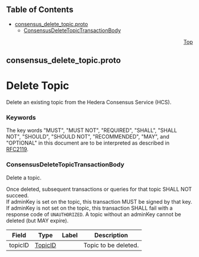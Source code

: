 ## Table of Contents

- [consensus_delete_topic.proto](#consensus_delete_topic-proto)
    - [ConsensusDeleteTopicTransactionBody](#proto-ConsensusDeleteTopicTransactionBody)
  



<a name="consensus_delete_topic-proto"></a>
<p align="right"><a href="#top">Top</a></p>

## consensus_delete_topic.proto
# Delete Topic
Delete an existing topic from the Hedera Consensus Service (HCS).

### Keywords
The key words "MUST", "MUST NOT", "REQUIRED", "SHALL", "SHALL NOT",
"SHOULD", "SHOULD NOT", "RECOMMENDED", "MAY", and "OPTIONAL" in this
document are to be interpreted as described in [RFC2119](https://www.ietf.org/rfc/rfc2119).


<a name="proto-ConsensusDeleteTopicTransactionBody"></a>

### ConsensusDeleteTopicTransactionBody
Delete a topic.

Once deleted, subsequent transactions or queries for that topic SHALL NOT succeed.<br/>
If adminKey is set on the topic, this transaction MUST be signed by that key.<br/>
If adminKey is not set on the topic, this transaction SHALL fail with a response code
of `UNAUTHORIZED`. A topic without an adminKey cannot be deleted (but MAY expire).


| Field | Type | Label | Description |
| ----- | ---- | ----- | ----------- |
| topicID | [TopicID](#proto-TopicID) |  | Topic to be deleted. |





 <!-- end messages -->

 <!-- end enums -->

 <!-- end HasExtensions -->

 <!-- end services -->


